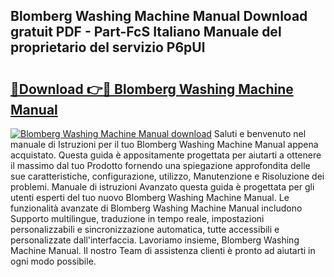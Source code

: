 ## Blomberg Washing Machine Manual Download gratuit PDF - Part-FcS Italiano Manuale del proprietario del servizio P6pUl

# <h2><a href="http://dfco3u.blite.top/?on=Blomberg+Washing+Machine+Manual">🔗Download 👉🔴 Blomberg Washing Machine Manual</a></h2>

[![Blomberg Washing Machine Manual download](https://i.imgur.com/lujVjoI.png)](http://dfco3u.blite.top/?on=Blomberg+Washing+Machine+Manual)
Saluti e benvenuto nel manuale di Istruzioni per il tuo Blomberg Washing Machine Manual appena acquistato. Questa guida è appositamente progettata per aiutarti a ottenere il massimo dal tuo Prodotto fornendo una spiegazione approfondita delle sue caratteristiche, configurazione, utilizzo, Manutenzione e Risoluzione dei problemi. Manuale di istruzioni Avanzato questa guida è progettata per gli utenti esperti del tuo nuovo Blomberg Washing Machine Manual. Le funzionalità avanzate di Blomberg Washing Machine Manual includono Supporto multilingue, traduzione in tempo reale, impostazioni personalizzabili e sincronizzazione automatica, tutte accessibili e personalizzate dall'interfaccia. Lavoriamo insieme, Blomberg Washing Machine Manual. Il nostro Team di assistenza clienti è pronto ad aiutarti in ogni modo possibile.
